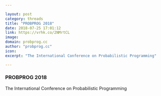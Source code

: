 ```yaml
---

layout: post
category: threads
title: "PROBPROG 2018"
date: 2018-07-25 17:01:12
link: https://vrhk.co/2NMrtCL
image: 
domain: probprog.cc
author: "probprog.cc"
icon: 
excerpt: "The International Conference on Probabilistic Programming"

---
```


### PROBPROG 2018

The International Conference on Probabilistic Programming